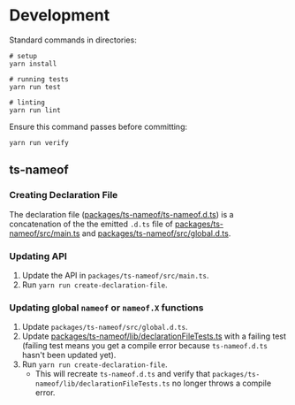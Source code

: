 # Development

Standard commands in directories:

```
# setup
yarn install

# running tests
yarn run test

# linting
yarn run lint
```

Ensure this command passes before committing:

```
yarn run verify
```

## ts-nameof

### Creating Declaration File

The declaration file ([packages/ts-nameof/ts-nameof.d.ts](packages/ts-nameof/ts-nameof.d.ts)) is a concatenation of the the emitted `.d.ts` file of [packages/ts-nameof/src/main.ts](packages/ts-nameof/src/main.ts) and [packages/ts-nameof/src/global.d.ts](packages/ts-nameof/src/global.d.ts).

### Updating API

1. Update the API in `packages/ts-nameof/src/main.ts`.
1. Run `yarn run create-declaration-file`.

### Updating global `nameof` or `nameof.X` functions

1. Update `packages/ts-nameof/src/global.d.ts`.
1. Update [packages/ts-nameof/lib/declarationFileTests.ts](packages/ts-nameof/lib/declarationFileTests.ts) with a failing test (failing test means you get a compile error because `ts-nameof.d.ts` hasn't been updated yet).
1. Run `yarn run create-declaration-file`.
    * This will recreate `ts-nameof.d.ts` and verify that `packages/ts-nameof/lib/declarationFileTests.ts` no longer throws a compile error.
